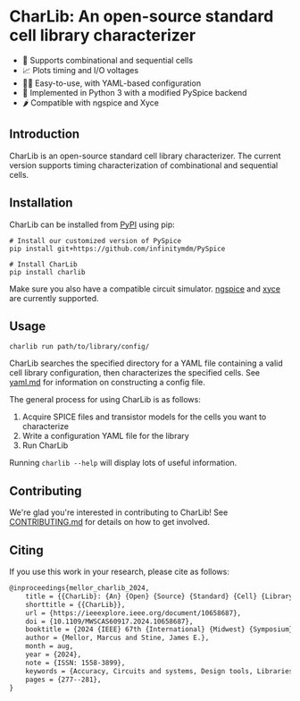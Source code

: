 # CharLib: An open-source standard cell library characterizer

- 🔩 Supports combinational and sequential cells
- 📈 Plots timing and I/O voltages
- 🧑‍💻 Easy-to-use, with YAML-based configuration
- 🐍 Implemented in Python 3 with a modified PySpice backend
- 🌶️ Compatible with ngspice and Xyce

## Introduction
CharLib is an open-source standard cell library characterizer. The current version supports timing characterization of combinational and sequential cells.

## Installation
CharLib can be installed from [PyPI](https://pypi.org/project/charlib) using pip:

```
# Install our customized version of PySpice
pip install git+https://github.com/infinitymdm/PySpice

# Install CharLib
pip install charlib
```
Make sure you also have a compatible circuit simulator. [ngspice](https://ngspice.sourceforge.io/) and [xyce](https://xyce.sandia.gov/) are currently supported.

## Usage
`charlib run path/to/library/config/`

CharLib searches the specified directory for a YAML file containing a valid cell library configuration, then characterizes the specified cells. See [yaml.md](https://github.com/stineje/CharLib/blob/main/docs/yaml.md) for information on constructing a config file.

The general process for using CharLib is as follows:
1. Acquire SPICE files and transistor models for the cells you want to characterize
2. Write a configuration YAML file for the library
3. Run CharLib

Running `charlib --help` will display lots of useful information.

## Contributing
We're glad you're interested in contributing to CharLib! See [CONTRIBUTING.md](https://github.com/stineje/CharLib/blob/main/CONTRIBUTING.md) for details on how to get involved.

## Citing
If you use this work in your research, please cite as follows:

```tex
@inproceedings{mellor_charlib_2024,
    title = {{CharLib}: {An} {Open} {Source} {Standard} {Cell} {Library} {Characterizer}},
    shorttitle = {{CharLib}},
    url = {https://ieeexplore.ieee.org/document/10658687},
    doi = {10.1109/MWSCAS60917.2024.10658687},
    booktitle = {2024 {IEEE} 67th {International} {Midwest} {Symposium} on {Circuits} and {Systems} ({MWSCAS})},
    author = {Mellor, Marcus and Stine, James E.},
    month = aug,
    year = {2024},
    note = {ISSN: 1558-3899},
    keywords = {Accuracy, Circuits and systems, Design tools, Libraries, Micrometers, Process control, Silicon},
    pages = {277--281},
}
```
